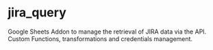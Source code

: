 # jira_query
Google Sheets Addon to manage the retrieval of JIRA data via the API. Custom Functions, transformations and credentials management.
